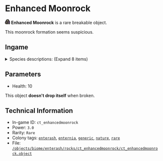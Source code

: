 # Enhanced Moonrock

<img src="https://raw.githubusercontent.com/Ceterai/Enternia/main/objects/biome/enterash/rocks/ct_enhancedmoonrock/icon.png" alt="Enhanced Moonrock icon" loading="lazy" height=16px width="auto" /> **Enhanced Moonrock** is a rare breakable object.

This moonrock formation seems suspicious.

## Ingame

<details markdown="1"><summary>Species descriptions: (Expand 8 items)</summary>

- Alta: A bunch of moonrock filled with enternia dream gas.
- Apex: A fascinating rock formation! Seems like a great place to rest nearby...
- Avian: Pretty!.. Yaaaaawn... Huh?
- Floran: Sssparkly stone. Floran wants to sssleep.
- Glitch: Pleased. Ah, a dreamy sight!
- Human: I feel a little sleepy. Oh, a rock!
- Hylotl: Something is happening. Why is this here?
- Novakid: I'm dozing off...

</details>

## Parameters

- Health: 10

This object **doesn't drop itself** when broken.

## Technical Information

- In-game ID: `ct_enhancedmoonrock`
- Power: `3.0`
- Rarity: `Rare`
- Colony tags: [`enterash`](https://ceterai.github.io/MyEnternia/Wiki/Tags/Enterash), [`enternia`](https://ceterai.github.io/MyEnternia/Wiki/Tags/Enternia), [`generic`](https://ceterai.github.io/MyEnternia/Wiki/Tags/Generic), [`nature`](https://ceterai.github.io/MyEnternia/Wiki/Tags/Nature), [`rare`](https://ceterai.github.io/MyEnternia/Wiki/Tags/Rare)
- File: [`/objects/biome/enterash/rocks/ct_enhancedmoonrock/ct_enhancedmoonrock.object`](https://github.com/Ceterai/Enternia/blob/main/objects/biome/enterash/rocks/ct_enhancedmoonrock/ct_enhancedmoonrock.object)
